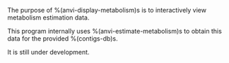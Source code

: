 The purpose of %(anvi-display-metabolism)s is to interactively view metabolism estimation data.

This program internally uses %(anvi-estimate-metabolism)s to obtain this data for the provided %(contigs-db)s.

It is still under development.
